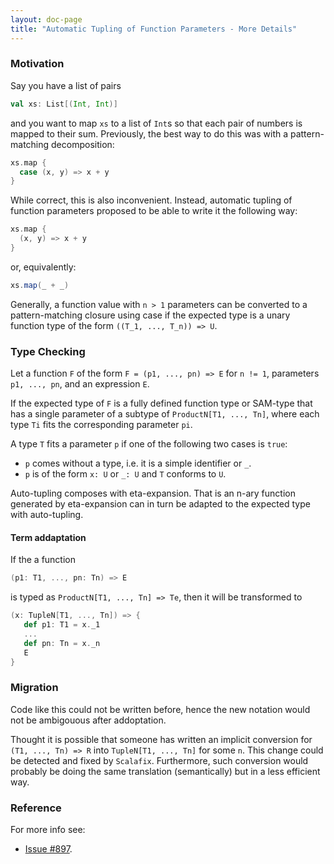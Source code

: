 ```yaml
---
layout: doc-page
title: "Automatic Tupling of Function Parameters - More Details"
---
```


### Motivation

Say you have a list of pairs

```scala
val xs: List[(Int, Int)]
```

and you want to map `xs` to a list of `Int`s so that each pair of numbers is mapped to their sum. 
Previously, the best way to do this was with a pattern-matching decomposition:
```scala
xs.map {
  case (x, y) => x + y
}
```
While correct, this is also inconvenient. Instead, automatic tupling of function parameters proposed to be able to write it the following way:

```scala
xs.map {
  (x, y) => x + y
}
```
or, equivalently:
```scala
xs.map(_ + _)
```

Generally, a function value with `n > 1` parameters can be converted to a pattern-matching closure using case if the expected type is a unary function type of the form `((T_1, ..., T_n)) => U`.

### Type Checking

Let a function `F` of the form `F = (p1, ..., pn) => E` for `n != 1`, parameters `p1, ..., pn`, and an expression `E`.


If the expected type of `F` is a fully defined function type or SAM-type that has a
single parameter of a subtype of `ProductN[T1, ..., Tn]`, where each type `Ti` fits the corresponding
parameter `pi`.

A type `T` fits a parameter `p` if one of the following two cases is `true`:

* `p` comes without a type, i.e. it is a simple identifier or `_`.
* `p` is of the form `x: U` or `_: U` and `T` conforms to `U`.

Auto-tupling composes with eta-expansion. That is an n-ary function generated by eta-expansion
can in turn be adapted to the expected type with auto-tupling.

#### Term addaptation

If the a function 
```scala
(p1: T1, ..., pn: Tn) => E
```

is typed as `ProductN[T1, ..., Tn] => Te`, then it will be transformed to

```scala
(x: TupleN[T1, ..., Tn]) => {
   def p1: T1 = x._1
   ...
   def pn: Tn = x._n
   E
}
```

### Migration

Code like this could not be written before, hence the new notation would not be ambigouous after addoptation.

Thought it is possible that someone has written an implicit conversion for `(T1, ..., Tn) => R` into `TupleN[T1, ..., Tn]` 
for some `n`. This change could be detected and fixed by `Scalafix`. Furthermore, such conversion would probably 
be doing the same translation (semantically) but in a less efficient way.

### Reference

For more info see:
* [Issue #897](https://github.com/lampepfl/dotty/issues/897).
